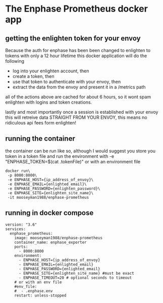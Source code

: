 # The Enphase Prometheus docker app

## getting the enlighten token for your envoy

Because the auth for enphase has been been changed to enlighten to tokens with only a 12 hour lifetime
this docker application will do the following
- log into your enlighten account, then
- create a token, then
- use that token to authenticate with your envoy, then
- extract the data from the envoy and present it in a /metrics path

all of the actions above are cached for about 6 hours, so it wont spam enlighten with logins and token creations.

lastly and most importantly once a session is established with your envoy this will retreive data STRAIGHT FROM YOUR ENVOY,
this means no ridiculous api fees form enlighten!

## running the container

the container can be run like so, although I would suggest you store you token in a token file and
run the environment with -e "ENPHASE_TOKEN=$(cat .tokenFile)" or with an environment file

```
docker run\
 -p 8000:8000\
 -e ENPHASE_HOST={ip_address_of_envoy}\
 -e ENPHASE_EMAIL={enlighted_email}\
 -e ENPHASE_PASSWORD={enlighten_password}\
 -e ENPHASE_SITE={enlighten_site_name}\
 -it mooseyman1988/enphase-prometheus
```

## running in docker compose

```
version: "3.6"
services:
  enphase_prometheus:
    image: mooseyman1988/enphase-prometheus
    container_name: enphase_exporter
    ports:
      - 8000:8000
    environment:
      - ENPHASE_HOST={ip_address_of_envoy}
      - ENPHASE_EMAIL={enlighted_email}
      - ENPHASE_PASSWORD={enlighted_email}
      - ENPHASE_SITE={enlighten_site_name} #must be exact
      - ENPHASE_TIMEOUT=20 # optional seconds to timeout
    # or with an env file
    #env_file:
    #  - .enphase.env
    restart: unless-stopped
```



